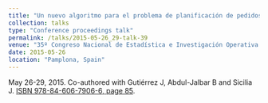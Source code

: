 ```yaml
---
title: "Un nuevo algoritmo para el problema de planificación de pedidos con limitaciones de almacenaje"
collection: talks
type: "Conference proceedings talk"
permalink: /talks/2015-05-26_29-talk-39
venue: "35º Congreso Nacional de Estadística e Investigación Operativa (SEIO 2015)"
date: 2015-05-26
location: "Pamplona, Spain"
---
```

May 26-29, 2015. Co-authored with Gutiérrez J, Abdul-Jalbar B and Sicilia J.
[ISBN 978-84-606-7906-6, page 85](https://portalciencia.ull.es/documentos/61e8fa951363a53edff70ef4?lang=en).